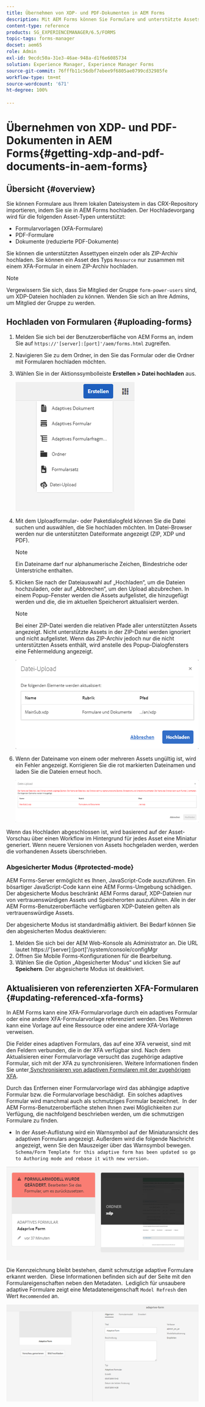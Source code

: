 ```yaml
---
title: Übernehmen von XDP- und PDF-Dokumenten in AEM Forms
description: Mit AEM Forms können Sie Formulare und unterstützte Assets hochladen, um sie mit adaptiven Formularen zu verwenden. Sie können Formulare und zugehörige Ressourcen im Stapel als ZIP-Datei hochladen.
content-type: reference
products: SG_EXPERIENCEMANAGER/6.5/FORMS
topic-tags: forms-manager
docset: aem65
role: Admin
exl-id: 9ecdc50a-31e3-46ae-948a-d1f6e6085734
solution: Experience Manager, Experience Manager Forms
source-git-commit: 76fffb11c56dbf7ebee9f6805ae0799cd32985fe
workflow-type: tm+mt
source-wordcount: '671'
ht-degree: 100%

---
```


# Übernehmen von XDP- und PDF-Dokumenten in AEM Forms{#getting-xdp-and-pdf-documents-in-aem-forms}

## Übersicht {#overview}

Sie können Formulare aus Ihrem lokalen Dateisystem in das CRX-Repository importieren, indem Sie sie in AEM Forms hochladen. Der Hochladevorgang wird für die folgenden Asset-Typen unterstützt:

* Formularvorlagen (XFA-Formulare)
* PDF-Formulare
* Dokumente (reduzierte PDF-Dokumente)

Sie können die unterstützten Assettypen einzeln oder als ZIP-Archiv hochladen. Sie können ein Asset des Typs `Resource` nur zusammen mit einem XFA-Formular in einem ZIP-Archiv hochladen.

>[!NOTE]
>
>Vergewissern Sie sich, dass Sie Mitglied der Gruppe `form-power-users` sind, um XDP-Dateien hochladen zu können. Wenden Sie sich an Ihre Admins, um Mitglied der Gruppe zu werden.

## Hochladen von Formularen {#uploading-forms}

1. Melden Sie sich bei der Benutzeroberfläche von AEM Forms an, indem Sie auf `https://'[server]:[port]'/aem/forms.html` zugreifen.
1. Navigieren Sie zu dem Ordner, in den Sie das Formular oder die Ordner mit Formularen hochladen möchten.
1. Wählen Sie in der Aktionssymbolleiste **Erstellen > Datei hochladen** aus.

   ![Dateien von der Option „Lokaler Speicher“ unter „Erstellen“](assets/step.png)

1. Mit dem Uploadformular- oder Paketdialogfeld können Sie die Datei suchen und auswählen, die Sie hochladen möchten. Im Datei-Browser werden nur die unterstützten Dateiformate angezeigt (ZIP, XDP und PDF).

   >[!NOTE]
   >
   >Ein Dateiname darf nur alphanumerische Zeichen, Bindestriche oder Unterstriche enthalten.

1. Klicken Sie nach der Dateiauswahl auf „Hochladen“, um die Dateien hochzuladen, oder auf „Abbrechen“, um den Upload abzubrechen. In einem Popup-Fenster werden die Assets aufgelistet, die hinzugefügt werden und die, die im aktuellen Speicherort aktualisiert werden.

   >[!NOTE]
   >
   >Bei einer ZIP-Datei werden die relativen Pfade aller unterstützten Assets angezeigt. Nicht unterstützte Assets in der ZIP-Datei werden ignoriert und nicht aufgelistet. Wenn das ZIP-Archiv jedoch nur die nicht unterstützten Assets enthält, wird anstelle des Popup-Dialogfensters eine Fehlermeldung angezeigt.

   ![Upload-Dialogfenster beim Hochladen eines XFA-Formulars](assets/upload-scr.png)

1. Wenn der Dateiname von einem oder mehreren Assets ungültig ist, wird ein Fehler angezeigt. Korrigieren Sie die rot markierten Dateinamen und laden Sie die Dateien erneut hoch.

   ![Fehlermeldung beim Hochladen eines XFA-Formulars](assets/upload-scr-err.png)

Wenn das Hochladen abgeschlossen ist, wird basierend auf der Asset-Vorschau über einen Workflow im Hintergrund für jedes Asset eine Miniatur generiert. Wenn neuere Versionen von Assets hochgeladen werden, werden die vorhandenen Assets überschrieben.

### Abgesicherter Modus {#protected-mode}

AEM Forms-Server ermöglicht es Ihnen, JavaScript-Code auszuführen. Ein bösartiger JavaScript-Code kann eine AEM Forms-Umgebung schädigen. Der abgesicherte Modus beschränkt AEM Forms darauf, XDP-Dateien nur von vertrauenswürdigen Assets und Speicherorten auszuführen. Alle in der AEM Forms-Benutzeroberfläche verfügbaren XDP-Dateien gelten als vertrauenswürdige Assets.

Der abgesicherte Modus ist standardmäßig aktiviert. Bei Bedarf können Sie den abgesicherten Modus deaktivieren:

1. Melden Sie sich bei der AEM Web-Konsole als Administrator an. Die URL lautet https://&#39;[server]:[port]&#39;/system/console/configMgr
1. Öffnen Sie Mobile Forms-Konfigurationen für die Bearbeitung.
1. Wählen Sie die Option „Abgesicherter Modus“ und klicken Sie auf **Speichern**. Der abgesicherte Modus ist deaktiviert.

## Aktualisieren von referenzierten XFA-Formularen {#updating-referenced-xfa-forms}

In AEM Forms kann eine XFA-Formularvorlage durch ein adaptives Formular oder eine andere XFA-Formularvorlage referenziert werden. Des Weiteren kann eine Vorlage auf eine Ressource oder eine andere XFA-Vorlage verweisen.

Die Felder eines adaptiven Formulars, das auf eine XFA verweist, sind mit den Feldern verbunden, die in der XFA verfügbar sind. Nach dem Aktualisieren einer Formularvorlage versucht das zugehörige adaptive Formular, sich mit der XFA zu synchronisieren. Weitere Informationen finden Sie unter[ Synchronisieren von adaptiven Formularen mit der zugehörigen XFA](../../forms/using/synchronizing-adaptive-forms-xfa.md).

Durch das Entfernen einer Formularvorlage wird das abhängige adaptive Formular bzw. die Formularvorlage beschädigt.  Ein solches adaptives Formular wird manchmal auch als schmutziges Formular bezeichnet.  In der AEM Forms-Benutzeroberfläche stehen Ihnen zwei Möglichkeiten zur Verfügung, die nachfolgend beschrieben werden, um die schmutzigen Formulare zu finden.

* In der Asset-Auflistung wird ein Warnsymbol auf der Miniaturansicht des adaptiven Formulars angezeigt. Außerdem wird die folgende Nachricht angezeigt, wenn Sie den Mauszeiger über das Warnsymbol bewegen.\
  `Schema/Form Template for this adaptive form has been updated so go to Authoring mode and rebase it with new version.`

![Warnung für ein unsynchronisiertes adaptives Formular nach dem Aktualisieren der zugehörigen XFA](assets/dirtyaf.png)

Die Kennzeichnung bleibt bestehen, damit schmutzige adaptive Formulare erkannt werden.  Diese Informationen befinden sich auf der Seite mit den Formulareigenschaften neben den Metadaten.  Lediglich für unsaubere adaptive Formulare zeigt eine Metadateneigenschaft `Model Refresh` den Wert `Recommended` an.

![Kennzeichnung eines adaptiven Formular, das mit dem XFA-Modell nicht synchronisiert ist](assets/model-refresh.png)

